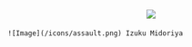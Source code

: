 # 

<p align="center">
    <img src="https://ultrarumble.com/assets/Character/Ch001/GUI/Variation/T_ui_Ch001_Variation_100.png" />

    ![Image](/icons/assault.png) Izuku Midoriya
</p>
